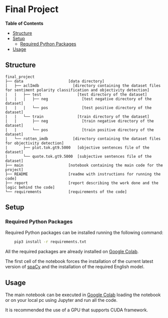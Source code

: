 # Final Project

<!-- START doctoc generated TOC please keep comment here to allow auto update -->
<!-- DON'T EDIT THIS SECTION, INSTEAD RE-RUN doctoc TO UPDATE -->
**Table of Contents**

- [Structure](#structure)
- [Setup](#setup)
  - [Required Python Packages](#required-python-packages)
- [Usage](#usage)

<!-- END doctoc generated TOC please keep comment here to allow auto update -->


## Structure

    final_project
    ├── data                    [data directory]
    |   ├── aclImdb               [directory containing the dataset files for sentiment polarity classification and objectivity detection]
    |   |   ├── test                [test directory of the dataset]
    |   |   |   ├── neg               [test negative directory of the dataset]
    |   |   |   └── pos               [test positive directory of the dataset]
    |   |   └── train               [train directory of the dataset]
    |   |       ├── neg               [train negative directory of the dataset]
    |   |       └── pos               [train positive directory of the dataset]
    |   └── rotten_imdb           [directory containing the dataset files for objectivity detection]
    |       ├── plot.tok.gt9.5000   [objective sentences file of the dataset]
    |       └── quote.tok.gt9.5000  [subjective sentences file of the dataset]
    ├── main                    [notebook containing the main code for the project]
    ├── README                  [readme with instructions for running the code]
    ├── report                  [report describing the work done and the logic behind the code]
    └── requirements            [requirements of the code]


## Setup

### Required Python Packages

Required Python packages can be installed running the following command:

```bash
    pip3 install -r requirements.txt
```

All the required packages are already installed on [Google Colab](https://colab.research.google.com/notebooks/).

The first cell of the notebook forces the installation of the current latest version of [spaCy](https://spacy.io/usage/v3-1) and the installation of the required English model.


## Usage

The main notebook can be executed in [Google Colab](https://colab.research.google.com/notebooks/) loading the notebook or on your local pc using Jupyter and run all the code.

It is recommended the use of a GPU that supports CUDA framework.
